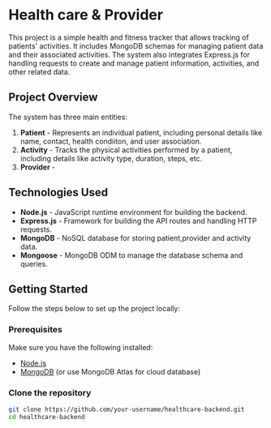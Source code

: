 # Health care & Provider

This project is a simple health and fitness tracker that allows tracking of patients' activities. It includes MongoDB schemas for managing patient data and their associated activities. The system also integrates Express.js for handling requests to create and manage patient information, activities, and other related data.

## Project Overview

The system has three main entities:
1. **Patient** - Represents an individual patient, including personal details like name, contact, health condiiton, and user association.
2. **Activity** - Tracks the physical activities performed by a patient, including details like activity type, duration, steps, etc.
2. **Provider** - 

## Technologies Used

- **Node.js** - JavaScript runtime environment for building the backend.
- **Express.js** - Framework for building the API routes and handling HTTP requests.
- **MongoDB** - NoSQL database for storing patient,provider and activity data.
- **Mongoose** - MongoDB ODM to manage the database schema and queries.

## Getting Started

Follow the steps below to set up the project locally:

### Prerequisites

Make sure you have the following installed:

- [Node.js](https://nodejs.org/)
- [MongoDB](https://www.mongodb.com/try/download/community) (or use MongoDB Atlas for cloud database)

### Clone the repository

```bash
git clone https://github.com/your-username/healthcare-backend.git
cd healthcare-backend
